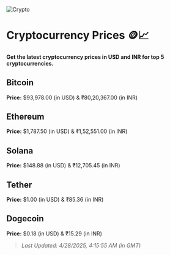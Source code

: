 
![Crypto](https://www.techguide.com.au/wp-content/uploads/2020/11/crypto3.jpeg)

# Cryptocurrency Prices 🪙📈

#### Get the latest cryptocurrency prices in USD and INR for top 5 cryptocurrencies.

## Bitcoin

**Price:** $93,978.00 (in USD) & ₹80,20,367.00 (in INR)

## Ethereum

**Price:** $1,787.50 (in USD) & ₹1,52,551.00 (in INR)

## Solana

**Price:** $148.88 (in USD) & ₹12,705.45 (in INR)

## Tether

**Price:** $1.00 (in USD) & ₹85.36 (in INR)

## Dogecoin

**Price:** $0.18 (in USD) & ₹15.29 (in INR)

> _Last Updated: 4/28/2025, 4:15:55 AM (in GMT)_
